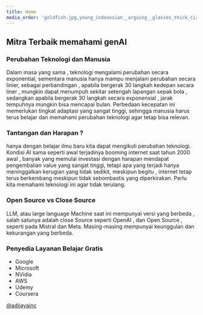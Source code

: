 ```yaml
---
title: Home
media_order: 'goldfish.jpg,young_indonesian__arguing__glasses_thick_circle_frame__long_hair__full_body__face_like_sukarno_seed-0ts-1702221683_idx-0.png'
---
```


## Mitra Terbaik memahami genAI

### Perubahan Teknologi dan Manusia 
Dalam masa yang sama , teknologi mengalami perubahan secara exponential, sementara manusia hanya mampu menjalani perubahan secara linier, sebagai perbandingan , apabila bergerak 30 langkah kedepan secara liner , mungkin dapat menumpuh sekitar setengah lapangan sepak bola , sedangkan apabila bergerak 30 langkah secara exponensial , jarak tempuhnya mungkin bisa mencapai bulan. Perbedaan kecepatan ini  memerlukan tingkat adaptasi yang sangat tinggi, sehingga manusia harus terus belajar dan memahami perubahan teknologi  agar tetap bisa relevan. 

### Tantangan dan Harapan ?
hanya dengan belajar ilmu baru kita dapat mengikuti perubahan teknologi. Kondisi AI sama seperti awal terjadinya booming internet saat tahun 2000 awal , banyak yang memulai investasi dengan harapan mendapat pengembalian value yang sangat tinggi, tetapi apa yang terjadi hanya meninggalkan kerugian yang tidak sedikit, meskipun begitu , internet tetap terus berkembang meskipun tidak sebombastis  yang diperkirakan. Perlu kita memahami teknologi ini agar tidak terulang. 

### Open Source vs Close Source
LLM, atau large language Machine saat ini mempunyai versi yang berbeda , salah satunya adalah close Source seperti OpenAI , dan Open Source , seperti pada Mistral dan Meta. Masing-masing mempunyai keunggulan dan kekurangan yang berbeda.

### Penyedia Layanan Belajar Gratis 
- Google 
- Microsoft 
- NVidia 
- AWS 
- Udemy 
- Coursera


[@adijayainc
](https://x.com/adijayainc)
